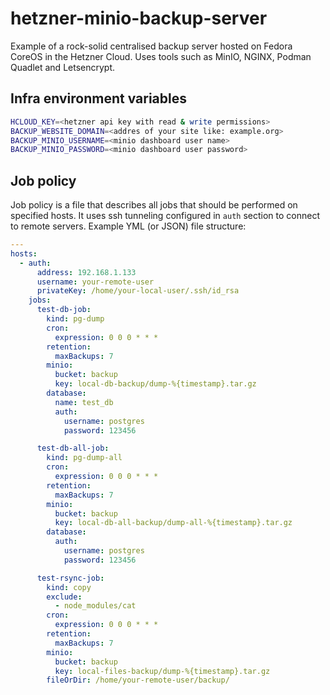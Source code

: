 # hetzner-minio-backup-server

Example of a rock-solid centralised backup server hosted on Fedora CoreOS in the Hetzner Cloud. Uses tools such as MinIO, NGINX, Podman Quadlet and Letsencrypt.

## Infra environment variables

```bash
HCLOUD_KEY=<hetzner api key with read & write permissions>
BACKUP_WEBSITE_DOMAIN=<addres of your site like: example.org>
BACKUP_MINIO_USERNAME=<minio dashboard user name>
BACKUP_MINIO_PASSWORD=<minio dashboard user password>
```

## Job policy

Job policy is a file that describes all jobs that should be performed on specified hosts. It uses ssh tunneling configured in `auth` section to connect to remote servers. Example YML (or JSON) file structure:

```yml
---
hosts:
  - auth:
      address: 192.168.1.133
      username: your-remote-user
      privateKey: /home/your-local-user/.ssh/id_rsa
    jobs:
      test-db-job:
        kind: pg-dump
        cron:
          expression: 0 0 0 * * *
        retention:
          maxBackups: 7
        minio:
          bucket: backup
          key: local-db-backup/dump-%{timestamp}.tar.gz
        database:
          name: test_db
          auth:
            username: postgres
            password: 123456

      test-db-all-job:
        kind: pg-dump-all
        cron:
          expression: 0 0 0 * * *
        retention:
          maxBackups: 7
        minio:
          bucket: backup
          key: local-db-all-backup/dump-all-%{timestamp}.tar.gz
        database:
          auth:
            username: postgres
            password: 123456

      test-rsync-job:
        kind: copy
        exclude:
          - node_modules/cat
        cron:
          expression: 0 0 0 * * *
        retention:
          maxBackups: 7
        minio:
          bucket: backup
          key: local-files-backup/dump-%{timestamp}.tar.gz
        fileOrDir: /home/your-remote-user/backup/
```
